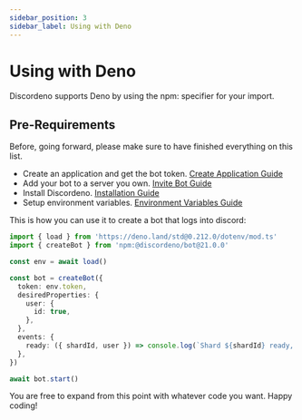 ```yaml
---
sidebar_position: 3
sidebar_label: Using with Deno
---
```


# Using with Deno

Discordeno supports Deno by using the npm: specifier for your import.

## Pre-Requirements

Before, going forward, please make sure to have finished everything on this list.

- Create an application and get the bot token. [Create Application Guide](../beginner/token)
- Add your bot to a server you own. [Invite Bot Guide](../beginner/inviting)
- Install Discordeno. [Installation Guide](../getting-started.md)
- Setup environment variables. [Environment Variables Guide](../beginner/env)

This is how you can use it to create a bot that logs into discord:

```ts
import { load } from 'https://deno.land/std@0.212.0/dotenv/mod.ts'
import { createBot } from 'npm:@discordeno/bot@21.0.0'

const env = await load()

const bot = createBot({
  token: env.token,
  desiredProperties: {
    user: {
      id: true,
    },
  },
  events: {
    ready: ({ shardId, user }) => console.log(`Shard ${shardId} ready, user id: ${user.id}`),
  },
})

await bot.start()
```

You are free to expand from this point with whatever code you want. Happy coding!
